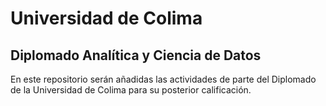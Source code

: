 # **Universidad de Colima**
## Diplomado Analítica y Ciencia de Datos
En este repositorio serán añadidas las actividades de parte del Diplomado de la Universidad de Colima para su posterior calificación.
